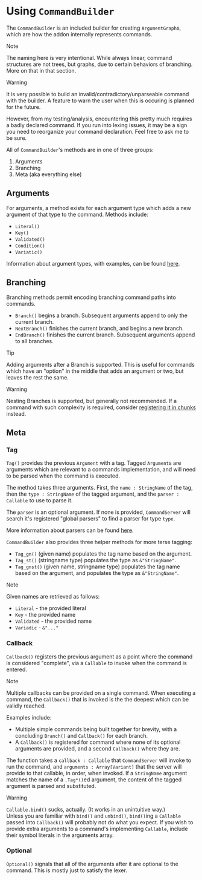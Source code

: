 # Using `CommandBuilder`
The `CommandBuilder` is an included builder for creating `ArgumentGraph`s, which are how the addon internally represents commands.

> [!NOTE]
> The naming here is very intentional. 
> While always linear, command structures are not trees, but graphs, due to certain behaviors of branching.
> More on that in that section.

> [!WARNING]
> It is very possible to build an invalid/contradictory/unparseable command with the builder.
> A feature to warn the user when this is occuring is planned for the future.
>
> However, from my testing/analysis, encountering this pretty much requires a badly declared command.
> If you run into lexing issues, it may be a sign you need to reorganize your command declaration. Feel free to ask me to be sure.

All of `CommandBuilder`'s methods are in one of three groups:

1. Arguments
2. Branching
3. Meta (aka everything else)

## Arguments

For arguments, a method exists for each argument type which adds a new argument of that type to the command. Methods include:

- `Literal()`
- `Key()`
- `Validated()`
- `Condition()`
- `Variatic()`

Information about argument types, with examples, can be found [here](Arguments.md).

## Branching

Branching methods permit encoding branching command paths into commands.

- `Branch()` begins a branch. Subsequent arguments append to only the current branch.
- `NextBranch()` finishes the current branch, and begins a new branch.
- `EndBranch()` finishes the current branch. Subsequent arguments append to all branches.

>[!TIP]
> Adding arguments after a Branch is supported. This is useful for commands which have an "option" in the middle that adds an argument or two, but leaves the rest the same.

>[!WARNING]
> Nesting Branches is supported, but generally not recommended.
> If a command with such complexity is required, consider [registering it in chunks](BestPractices.md#commands-in-chunks) instead.

## Meta

### Tag

`Tag()` provides the previous `Argument` with a tag. Tagged `Argument`s are arguments which are relevant to a commands implementation, and will need to be parsed when the command is executed.

The method takes three arguments. First, the `name : StringName` of the tag, then the `type : StringName` of the tagged argument, and the `parser : Callable` to use to parse it.

The `parser` is an optional argument. If none is provided, `CommandServer` will search it's registered "global parsers" to find a parser for type `type`.

More information about parsers can be found [here](UsingCommandServer.md#register-Parser).

`CommandBuilder` also provides three helper methods for more terse tagging:

- `Tag_gn()` (given name) populates the tag name based on the argument.
- `Tag_st()` (stringname type) populates the type as `&"StringName"`.
- `Tag_gnst()` (given name, stringname type) populates the tag name based on the argument, and populates the type as `&"StringName"`.

> [!NOTE]
> Given names are retrieved as follows:
>
> - `Literal` - the provided literal
> - `Key` - the provided name
> - `Validated` - the provided name
> - `Variadic` - `&"..."`

### Callback

`Callback()` registers the previous argument as a point where the command is considered "complete", via a `Callable` to invoke when the command is entered.

> [!NOTE]
> Multiple callbacks can be provided on a single command. When executing a command, the `Callback()` that is invoked is the the deepest which can be validly reached.
>
> Examples include:
>
> - Multiple simple commands being built together for brevity, with a concluding `Branch()` and `Callback()` for each branch.
> - A `Callback()` is registered for command where none of its optional arguments are provided, and a second `Callback()` where they are.

The function takes a `callback : Callable` that `CommandServer` will invoke to run the command, and `arguments : Array[Variant]` that the server will provide to that callable, in order, when invoked. If a `StringName` argument matches the name of a `.Tag*()`ed argument, the content of the tagged argument is parsed and substituted.

> [!WARNING]
> `Callable.bind()` sucks, actually. (It works in an unintuitive way.)
> <br/> Unless you are familiar with `bind()` and `unbind()`, `bind()`ing a `Callable` passed into `Callback()` will probably not do what you expect. If you wish to provide extra arguments to a command's implementing `Callable`, include their symbol literals in the arguments array.

### Optional

`Optional()` signals that all of the arguments after it are optional to the command. This is mostly just to satisfy the lexer.

<!---

TODO: Pretty confident below is straight cap. Optional() needs testing like at all 

> [!NOTE]
> If not using separate `Callback()`s, the singular one must be at or before the `Optional()` call, and must be capable of handling none/any of the optional arguments being provided.

-->
